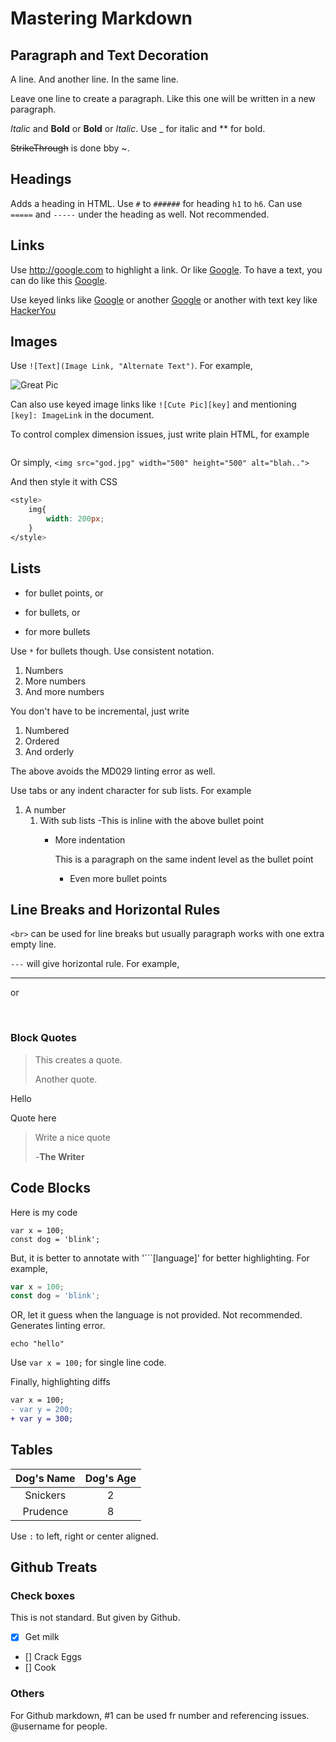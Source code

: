 # Mastering Markdown

## Paragraph and Text Decoration

A line. And another line. In the same line.

Leave one line to create a paragraph. Like this one will be written in a new paragraph.

*Italic* and **Bold** or __Bold__ or _Italic_. Use _ for italic and ** for bold.

~~StrikeThrough~~ is done bby ~.

## Headings

Adds a heading in HTML. Use `#` to `######` for heading `h1` to `h6`. Can use `=====` and `-----` under the heading as well. Not recommended.

## Links

Use <http://google.com> to highlight a link. Or like [Google](http://google.com). To have a text, you can do like this [Google](http://google.com "Google").

Use keyed links like [Google][1] or another [Google][1] or another with text key like [HackerYou][hack]

[1]: http://www.google.com
[hack]: http://hackeryou.com

## Images

Use `![Text](Image Link, "Alternate Text")`. For example,

![Great Pic](http://unsplash.it/500/500?random)

Can also use keyed image links like `![Cute Pic][key]` and mentioning `[key]: ImageLink` in the document.

To control complex dimension issues, just write plain HTML, for example

![<img src="http://unsplash.it/50/50?image=1000">](http://unsplash.it/50/50?image=1000)

Or simply,
`<img src="god.jpg" width="500" height="500" alt="blah..">`

And then style it with CSS

```css
<style>
    img{
        width: 200px;
    }
</style>
```

## Lists

* for bullet points, or
+ for bullets, or
- for more bullets

Use `*` for bullets though. Use consistent notation.

1. Numbers
2. More numbers
3. And more numbers

You don't have to be incremental, just write

1. Numbered
1. Ordered
1. And orderly

The above avoids the MD029 linting error as well.

Use tabs or any indent character for sub lists. For example

1. A number
    1. With sub lists
            -This is inline with the above bullet point
        * More indentation

            This is a paragraph on the same indent level as the bullet point
            * Even more bullet points

## Line Breaks and Horizontal Rules

`<br>` can be used for line breaks but usually paragraph works with one extra empty line.

`---` will give horizontal rule. For example,

---

or

<br>

### Block Quotes

> This creates a quote.
>
> Another quote.

Hello

>
Quote here

> Write a nice quote
>
> -**The Writer**

## Code Blocks

Here is my code

    var x = 100;
    const dog = 'blink';

But, it is better to annotate with '```[language]' for better highlighting. For example,

```javascript
var x = 100;
const dog = 'blink';
```

OR, let it guess when the language is not provided. Not recommended. Generates linting error.

```
echo "hello"
```

Use `var x = 100;` for single line code.

Finally, highlighting diffs

```diff
var x = 100;
- var y = 200;
+ var y = 300;
```

## Tables

|Dog's Name | Dog's Age|
|:---------:|:--------:|
|Snickers | 2|
|Prudence | 8|

Use `:` to left, right or center aligned.

## Github Treats

### Check boxes

This is not standard. But given by Github.

* [x] Get milk
* [] Crack Eggs
* [] Cook

### Others

For Github markdown, #1 can be used fr number and referencing issues. @username for people.
